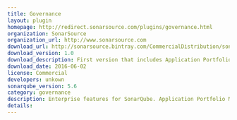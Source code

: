 ```yaml
---
title: Governance
layout: plugin
homepage: http://redirect.sonarsource.com/plugins/governance.html
organization: SonarSource
organization_url: http://www.sonarsource.com
download_url: http://sonarsource.bintray.com/CommercialDistribution/sonar-governance-plugin/sonar-governance-plugin-1.0.jar
download_version: 1.0
download_description: First version that includes Application Portfolio Management, PDF Reporting, Rules Remediation Cost Customisation, Backup & Restore of a Project 
download_date: 2016-06-02
license: Commercial
developers: unkown
sonarqube_version: 5.6
category: governance
description: Enterprise features for SonarQube. Application Portfolio Management, PDF Reporting, Rules Remediation Cost Customisation, Backup & Restore of a Project
details: 
---
```


